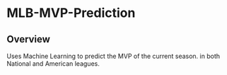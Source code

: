 # MLB-MVP-Prediction

## Overview
Uses Machine Learning to predict the MVP of the current season. in both National and American leagues.
